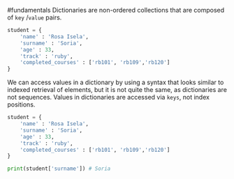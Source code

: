 #fundamentals
Dictionaries are non-ordered collections that are composed of `key` /`value` pairs.
```python
student = {
	'name' : 'Rosa Isela',
	'surname' : 'Soria',
	'age' : 33,
	'track' : 'ruby',
	'completed_courses' : ['rb101', 'rb109','rb120']
}
```

We can access values in a dictionary by using a syntax that looks similar to indexed retrieval of elements, but it is not quite the same, as dictionaries are not sequences. Values in dictionaries are accessed via `keys`, not index positions.
```python
student = {
	'name' : 'Rosa Isela',
	'surname' : 'Soria',
	'age' : 33,
	'track' : 'ruby',
	'completed_courses' : ['rb101', 'rb109','rb120']
}

print(student['surname']) # Soria
```

